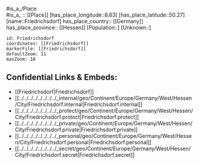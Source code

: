 ﻿---
location: [50.27,8.63] 
mapzoom: [7,12] 
mapmarker: city 
type: City
tags:
- geo/City


SpocWebEntityId: 30286
isDeleted: false
confidential: public

---
#is_a_/Place  
#is_a_ :: [[Place]] 
[has_place_longitude::8.63] 
[has_place_latitude::50.27] 
[name::Friedrichsdorf] 
has_place_country:: [[Germany]]  
has_place_province:: [[Hessen]] 
[Population::] 
[Unknown::] 


```leaflet
id: Friedrichsdorf
coordinates: [[Friedrichsdorf]] 
markerFile: [[Friedrichsdorf]] 
defaultZoom: 11 
maxZoom: 18
```


## Confidential Links & Embeds: 
- [[Friedrichsdorf|Friedrichsdorf]]  
- [[../../../../../../../../_internal/geo/Continent/Europe/Germany/West/Hessen/City/Friedrichsdorf.internal|Friedrichsdorf.internal]] 
- [[../../../../../../../../_protect/geo/Continent/Europe/Germany/West/Hessen/City/Friedrichsdorf.protect|Friedrichsdorf.protect]] 
- [[../../../../../../../../_private/geo/Continent/Europe/Germany/West/Hessen/City/Friedrichsdorf.private|Friedrichsdorf.private]] 
- [[../../../../../../../../_personal/geo/Continent/Europe/Germany/West/Hessen/City/Friedrichsdorf.personal|Friedrichsdorf.personal]] 
- [[../../../../../../../../_secret/geo/Continent/Europe/Germany/West/Hessen/City/Friedrichsdorf.secret|Friedrichsdorf.secret]] 
